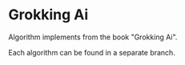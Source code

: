 # Grokking Ai

Algorithm implements from the book "Grokking Ai".

Each algorithm can be found in a separate branch.
